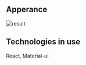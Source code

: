 ## Apperance
![result](https://user-images.githubusercontent.com/1762090/67198332-7d646700-f44a-11e9-81bb-2c950d521762.png)

## Technologies in use

React, Material-ui


